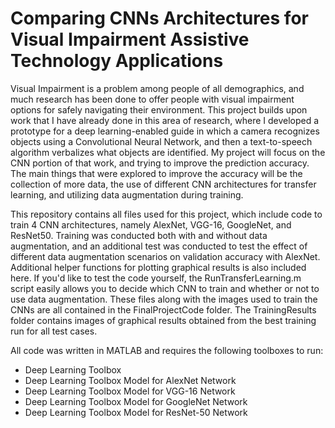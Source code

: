 # Comparing CNNs Architectures for Visual Impairment Assistive Technology Applications
Visual Impairment is a problem among people of all demographics, and much research has been done to offer people with visual impairment options for safely navigating their environment. This project builds upon work that I have already done in this area of research, where I developed a prototype for a deep learning-enabled guide in which a camera recognizes objects using a Convolutional Neural Network, and then a text-to-speech algorithm verbalizes what objects are identified. My project will focus on the CNN portion of that work, and trying to improve the prediction accuracy. The main things that were explored to improve the accuracy will be the collection of more data, the use of different CNN architectures for transfer learning, and utilizing data augmentation during training.

This repository contains all files used for this project, which include code to train 4 CNN architectures, namely AlexNet, VGG-16, GoogleNet, and ResNet50. Training was conducted both with and without data augmentation, and an additional test was conducted to test the effect of different data augmentation scenarios on validation accuracy with AlexNet. Additional helper functions for plotting graphical results is also included here. If you'd like to test the code yourself, the RunTransferLearning.m script easily allows you to decide which CNN to train and whether or not to use data augmentation. These files along with the images used to train the CNNs are all contained in the FinalProjectCode folder. The TrainingResults folder contains images of graphical results obtained from the best training run for all test cases. 

All code was written in MATLAB and requires the following toolboxes to run:
 - Deep Learning Toolbox
 - Deep Learning Toolbox Model for AlexNet Network
 - Deep Learning Toolbox Model for VGG-16 Network
 - Deep Learning Toolbox Model for GoogleNet Network
 - Deep Learning Toolbox Model for ResNet-50 Network
